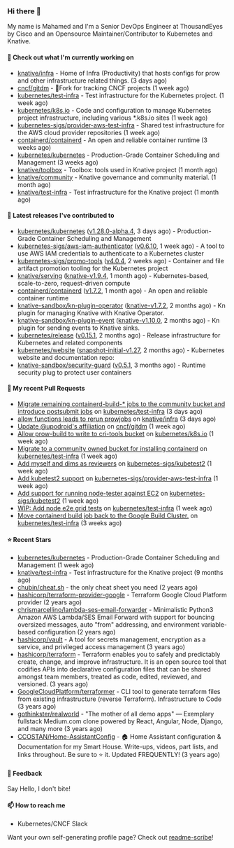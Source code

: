 ### Hi there 👋

My name is Mahamed and I'm a Senior DevOps Engineer at ThousandEyes by Cisco and an Opensource Maintainer/Contributor to Kubernetes and Knative.

#### 👷 Check out what I'm currently working on

- [knative/infra](https://github.com/knative/infra) - Home of Infra (Productivity) that hosts configs for prow and other infrastructure related things. (3 days ago)
- [cncf/gitdm](https://github.com/cncf/gitdm) - 📜Fork for tracking CNCF projects (1 week ago)
- [kubernetes/test-infra](https://github.com/kubernetes/test-infra) - Test infrastructure for the Kubernetes project. (1 week ago)
- [kubernetes/k8s.io](https://github.com/kubernetes/k8s.io) - Code and configuration to manage Kubernetes project infrastructure, including various *.k8s.io sites (1 week ago)
- [kubernetes-sigs/provider-aws-test-infra](https://github.com/kubernetes-sigs/provider-aws-test-infra) - Shared test infrastructure for the AWS cloud provider repositories (1 week ago)
- [containerd/containerd](https://github.com/containerd/containerd) - An open and reliable container runtime (3 weeks ago)
- [kubernetes/kubernetes](https://github.com/kubernetes/kubernetes) - Production-Grade Container Scheduling and Management (3 weeks ago)
- [knative/toolbox](https://github.com/knative/toolbox) - Toolbox: tools used in Knative project (1 month ago)
- [knative/community](https://github.com/knative/community) - Knative governance and community material. (1 month ago)
- [knative/test-infra](https://github.com/knative/test-infra) - Test infrastructure for the Knative project (1 month ago)

#### 🔭 Latest releases I've contributed to

- [kubernetes/kubernetes](https://github.com/kubernetes/kubernetes) ([v1.28.0-alpha.4](https://github.com/kubernetes/kubernetes/releases/tag/v1.28.0-alpha.4), 3 days ago) - Production-Grade Container Scheduling and Management
- [kubernetes-sigs/aws-iam-authenticator](https://github.com/kubernetes-sigs/aws-iam-authenticator) ([v0.6.10](https://github.com/kubernetes-sigs/aws-iam-authenticator/releases/tag/v0.6.10), 1 week ago) - A tool to use AWS IAM credentials to authenticate to a Kubernetes cluster
- [kubernetes-sigs/promo-tools](https://github.com/kubernetes-sigs/promo-tools) ([v4.0.4](https://github.com/kubernetes-sigs/promo-tools/releases/tag/v4.0.4), 2 weeks ago) - Container and file artifact promotion tooling for the Kubernetes project
- [knative/serving](https://github.com/knative/serving) ([knative-v1.9.4](https://github.com/knative/serving/releases/tag/knative-v1.9.4), 1 month ago) - Kubernetes-based, scale-to-zero, request-driven compute
- [containerd/containerd](https://github.com/containerd/containerd) ([v1.7.2](https://github.com/containerd/containerd/releases/tag/v1.7.2), 1 month ago) - An open and reliable container runtime
- [knative-sandbox/kn-plugin-operator](https://github.com/knative-sandbox/kn-plugin-operator) ([knative-v1.7.2](https://github.com/knative-sandbox/kn-plugin-operator/releases/tag/knative-v1.7.2), 2 months ago) - Kn plugin for managing Knative with Knative Operator.
- [knative-sandbox/kn-plugin-event](https://github.com/knative-sandbox/kn-plugin-event) ([knative-v1.10.0](https://github.com/knative-sandbox/kn-plugin-event/releases/tag/knative-v1.10.0), 2 months ago) - Kn plugin for sending events to Knative sinks.
- [kubernetes/release](https://github.com/kubernetes/release) ([v0.15.1](https://github.com/kubernetes/release/releases/tag/v0.15.1), 2 months ago) - Release infrastructure for Kubernetes and related components
- [kubernetes/website](https://github.com/kubernetes/website) ([snapshot-initial-v1.27](https://github.com/kubernetes/website/releases/tag/snapshot-initial-v1.27), 2 months ago) - Kubernetes website and documentation repo: 
- [knative-sandbox/security-guard](https://github.com/knative-sandbox/security-guard) ([v0.5.1](https://github.com/knative-sandbox/security-guard/releases/tag/v0.5.1), 3 months ago) - Runtime security plug to protect user containers

#### 🔨 My recent Pull Requests

- [Migrate remaining containerd-build-* jobs to the community bucket and introduce postsubmit jobs](https://github.com/kubernetes/test-infra/pull/30025) on [kubernetes/test-infra](https://github.com/kubernetes/test-infra) (3 days ago)
- [allow functions leads to rerun prowjobs](https://github.com/knative/infra/pull/124) on [knative/infra](https://github.com/knative/infra) (3 days ago)
- [Update @upodroid&#39;s affiliation](https://github.com/cncf/gitdm/pull/100) on [cncf/gitdm](https://github.com/cncf/gitdm) (1 week ago)
- [Allow prow-build to write to cri-tools bucket](https://github.com/kubernetes/k8s.io/pull/5500) on [kubernetes/k8s.io](https://github.com/kubernetes/k8s.io) (1 week ago)
- [Migrate to a community owned bucket for installing containerd](https://github.com/kubernetes/test-infra/pull/29986) on [kubernetes/test-infra](https://github.com/kubernetes/test-infra) (1 week ago)
- [Add myself and dims as reviewers](https://github.com/kubernetes-sigs/kubetest2/pull/231) on [kubernetes-sigs/kubetest2](https://github.com/kubernetes-sigs/kubetest2) (1 week ago)
- [Add kubetest2 support](https://github.com/kubernetes-sigs/provider-aws-test-infra/pull/39) on [kubernetes-sigs/provider-aws-test-infra](https://github.com/kubernetes-sigs/provider-aws-test-infra) (1 week ago)
- [Add support for running node-tester against EC2](https://github.com/kubernetes-sigs/kubetest2/pull/230) on [kubernetes-sigs/kubetest2](https://github.com/kubernetes-sigs/kubetest2) (1 week ago)
- [WIP: Add node e2e grid tests](https://github.com/kubernetes/test-infra/pull/29944) on [kubernetes/test-infra](https://github.com/kubernetes/test-infra) (1 week ago)
- [Move containerd build job back to the Google Build Cluster.](https://github.com/kubernetes/test-infra/pull/29839) on [kubernetes/test-infra](https://github.com/kubernetes/test-infra) (3 weeks ago)

#### ⭐ Recent Stars

- [kubernetes/kubernetes](https://github.com/kubernetes/kubernetes) - Production-Grade Container Scheduling and Management (1 week ago)
- [knative/test-infra](https://github.com/knative/test-infra) - Test infrastructure for the Knative project (9 months ago)
- [chubin/cheat.sh](https://github.com/chubin/cheat.sh) - the only cheat sheet you need (2 years ago)
- [hashicorp/terraform-provider-google](https://github.com/hashicorp/terraform-provider-google) - Terraform Google Cloud Platform provider (2 years ago)
- [chrismarcellino/lambda-ses-email-forwarder](https://github.com/chrismarcellino/lambda-ses-email-forwarder) - Minimalistic Python3 Amazon AWS Lambda/SES Email Forward with support for bouncing oversized messages, auto &#34;from&#34; addressing, and environment variable-based configuration (2 years ago)
- [hashicorp/vault](https://github.com/hashicorp/vault) - A tool for secrets management, encryption as a service, and privileged access management (3 years ago)
- [hashicorp/terraform](https://github.com/hashicorp/terraform) - Terraform enables you to safely and predictably create, change, and improve infrastructure. It is an open source tool that codifies APIs into declarative configuration files that can be shared amongst team members, treated as code, edited, reviewed, and versioned. (3 years ago)
- [GoogleCloudPlatform/terraformer](https://github.com/GoogleCloudPlatform/terraformer) - CLI tool to generate terraform files from existing infrastructure (reverse Terraform). Infrastructure to Code (3 years ago)
- [gothinkster/realworld](https://github.com/gothinkster/realworld) - &#34;The mother of all demo apps&#34; — Exemplary fullstack Medium.com clone powered by React, Angular, Node, Django, and many more (3 years ago)
- [CCOSTAN/Home-AssistantConfig](https://github.com/CCOSTAN/Home-AssistantConfig) - :house: Home Assistant configuration &amp; Documentation for my Smart House.  Write-ups, videos, part lists, and links throughout. Be sure to :star: it. Updated FREQUENTLY! (3 years ago)

#### 💬 Feedback

Say Hello, I don't bite!

#### 📫 How to reach me

- Kubernetes/CNCF Slack

Want your own self-generating profile page? Check out [readme-scribe](https://github.com/muesli/readme-scribe)!


